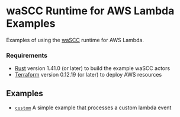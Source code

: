 # waSCC Runtime for AWS Lambda Examples

Examples of using the [waSCC](https://wascc.dev/) runtime for AWS Lambda.

### Requirements

* [Rust](https://www.rust-lang.org/) version 1.41.0 (or later) to build the example waSCC actors
* [Terraform](https://www.terraform.io/downloads.html) version 0.12.19 (or later) to deploy AWS resources

## Examples

* [`custom`](custom/README.md) A simple example that processes a custom lambda event
